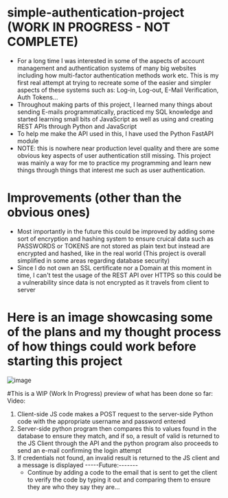 # simple-authentication-project (WORK IN PROGRESS - NOT COMPLETE)
* For a long time I was interested in some of the aspects of account management and authentication systems of many big websites including how multi-factor authentication methods work etc. This is my first real attempt at trying to recreate some of the easier and simpler aspects of these systems such as: Log-in, Log-out, E-Mail Verification, Auth Tokens...
* Throughout making parts of this project, I learned many things about sending E-mails programmatically, practiced my SQL knowledge and started learning small bits of JavaScript as well as using and creating REST APIs through Python and JavaScript
* To help me make the API used in this, I have used the Python FastAPI module
* NOTE: this is nowhere near production level quality and there are some obvious key aspects of user authentication still missing. This project was mainly a way for me to practice my programming and learn new things through things that interest me such as user authentication.

# Improvements (other than the obvious ones)
* Most importantly in the future this could be improved by adding some sort of encryption and hashing system to ensure cruical data such as PASSWORDS or TOKENS are not stored as plain text but instead are encrypted and hashed, like in the real world (This project is overall simplified in some areas regarding database security)
* Since I do not own an SSL certificate nor a Domain at this moment in time, I can't test the usage of the REST API over HTTPS so this could be a vulnerability since data is not encrypted as it travels from client to server

# Here is an image showcasing some of the plans and my thought process of how things could work before starting this project
![image](https://github.com/user-attachments/assets/e196148a-b942-471f-a4f4-a5819048f7c3)

#This is a WIP (Work In Progress) preview of what has been done so far:
Video:

1) Client-side JS code makes a POST request to the server-side Python code with the appropriate username and password entered
2) Server-side python program then compares this to values found in the database to ensure they match, and if so, a result of valid is returned to the JS Client through the API and the python program also proceeds to send an e-mail confirming the login attempt
3) If credentials not found, an invalid result is returned to the JS client and a message is displayed
-----Future:-------
   - Continue by adding a code to the email that is sent to get the client to verify the code by typing it out and comparing them to ensure they are who they say they are...
